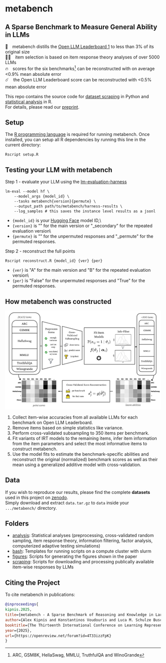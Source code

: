 # metabench
## A Sparse Benchmark to Measure General Ability in LLMs
🤗 metabench distills the [Open LLM Leaderboard 1](https://huggingface.co/spaces/open-llm-leaderboard-old/open_llm_leaderboard) to less than 3% of its original size\
🧑‍🏫 item selection is based on item response theory analyses of over 5000 LLMs\
🔥 scores for the six benchmarks[^1] can be reconstructed with on average <0.9% mean absolute error\
☄️ the Open LLM Leaderboard score can be reconstructed with <0.5% mean absolute error

This repo contains the source code for [dataset scraping](scraping) in Python and [statistical analysis](analysis) in R.\
For details, please read our [preprint](https://arxiv.org/abs/2407.12844).

## Setup
The [R programming language](https://www.r-project.org/) is required for running metabench. Once installed, you can setup all R dependencies by running this line in the current directory:
```console
Rscript setup.R
```

## Testing your LLM with metabench
Step 1 - evaluate your LLM using the [lm-evaluation-harness](https://github.com/EleutherAI/lm-evaluation-harness)
```console
lm-eval --model hf \
    --model_args {model_id} \
    --tasks metabench{version}{permute} \            
    --output_path path/to/metabench/harness-results \
    --log_samples # this saves the instance level results as a jsonl
```
- `{model_id}` is your [Hugging Face](https://huggingface.co/) model ID,\
- `{version}` is "" for the main version or "_secondary" for the repeated evaluation version\
- `{permute}` is "" for the unpermuted responses and "_permute" for the permuted responses.


Step 2 - reconstruct the full points
```console
Rscript reconstruct.R {model_id} {ver} {per}
```
- `{ver}` is "A" for the main version and "B" for the repeated evaluation version\
- `{per}` is "False" for the unpermuted responses and "True" for the permuted responses.



## How metabench was constructed
<img src="https://github.com/adkipnis/metabench/blob/main/figures/overview/overview.png" width="750" />

1. Collect item-wise accuracies from all available LLMs for each benchmark on Open LLM Leaderboard.
2. Remove items based on simple statistics like variance.
3. Perform cross-validated subsampling to 350 items per benchmark.
4. Fit variants of IRT models to the remaining items, infer item information from the item parameters and select the most informative items to construct metabench.
5. Use the model fits to estimate the benchmark-specific abilities and reconstruct the original (normalized) benchmark scores as well as their mean using a generalized additive model with cross-validation.

## Data
If you wish to reproduce our results, please find the complete **datasets** used in this project on [zenodo](https://zenodo.org/records/12819251).\
Simply download and extract `data.tar.gz` to `data` inside your `.../metabench/` directory. 

## Folders
- [analysis](analysis): Statistical analyses (preprocessing, cross-validated random sampling, item response theory, information filtering, factor analysis, computerized adaptive testing simulations)
- [bash](bash): Templates for running scripts on a compute cluster with slurm
- [figures](figures): Scripts for generating the figures shown in the paper
- [scraping](scraping): Scripts for downloading and processing publically available item-wise responses by LLMs

## Citing the Project
To cite metabench in publications:

```bibtex
@inproceedings{
kipnis.2025,
title={metabench - A Sparse Benchmark of Reasoning and Knowledge in Large Language Models},
author={Alex Kipnis and Konstantinos Voudouris and Luca M. Schulze Buschoff and Eric Schulz},
booktitle={The Thirteenth International Conference on Learning Representations},
year={2025},
url={https://openreview.net/forum?id=4T33izzFpK}
}
```


[^1]: ARC, GSM8K, HellaSwag, MMLU, TruthfulQA and WinoGrande
